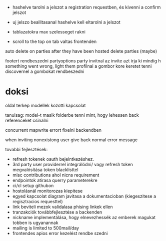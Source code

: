 - hashelve tarolni a jelszot a registration requestben, és kivenni a confirm jelszot
- uj jelszo beallitasanal hashelve kell eltarolni a jelszot
- tablazatokra max szelesseget rakni

- scroll to the top on tab valtas frontenden

auto delete on parties after they have been hosted
delete parties (maybe)

footert rendbeszedni
partyoptions party invitnal az invite azt irja ki mindig h something went wrong,
light them profilnal a gombor kore keretet tenni
discovernel a gombokat rendbeszedni


# doksi
oldal terkep
modellek kozotti kapcsolat

tanulsag: model-t masik folderbe tenni mint, hogy lehessen back referenceket csinalni

concurrent mapwrite errort fixelni backendben

when inviting nonexistong user give back normal error message





tovabbi fejlesztések:
- refresh tokenek oauth bejelntkezéshez.
- 3rd party user providerrel integrálódni/ vagy refresh token megvalósítása token blacklisttel
- misc contributions ahol nicns requirement
- endpointok atirasa querry parameterekre
- ci/cl setup githubon
- hostolásnál monitorozas kiepitese
- egyed kapcsolat diagram javitasa a dokumentacioban (kiegeszitese a regisztracios requesttel)
- link beviteli mezok validalasa phising linkek ellen
- tranzakciók továbbfejlesztése a backenden
- nickname implementálása, hogy elnevezhessék az emberek magukat tobben is ugyanannak
- mailing is limited to 500mail/day
- frontendes apios error kezelést rendbe szedni
